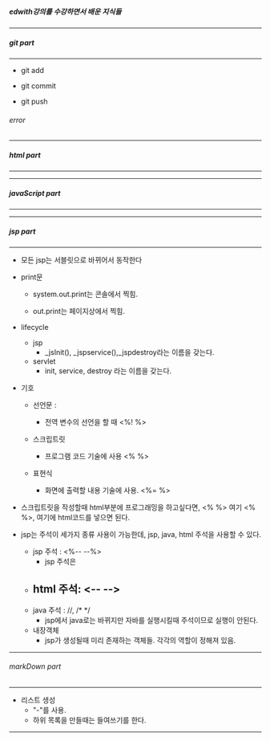 ##### edwith강의를 수강하면서 배운 지식들

* * *  

##### git part
* * *
- git add

- git commit

- git push

###### error

    

* * *
##### html part
* * *
* * *

##### javaScript part
* * *

* * *

##### jsp part  
* * *
- 모든 jsp는 서블릿으로 바뀌어서 동작한다  

- print문 
    - system.out.print는 콘솔에서 찍힘.

    - out.print는 페이지상에서 찍힘.


- lifecycle
    - jsp
        - _jsInit(), _jspservice(),_jspdestroy라는 이름을 갖는다.
    - servlet 
        - init, service, destroy 라는 이름을 갖는다.

- 기호

    - 선언문 : 
        - 전역 변수의 선언을 할 때  <%! %>

    - 스크립트릿
        - 프로그램 코드 기술에 사용 <% %>

    - 표현식 
        - 화면에 출력할 내용 기술에 사용. <%= %>

- 스크립트릿을 작성할때 html부분에 프로그래밍을 하고싶다면, <% %> 여기 <% %>, 여기에 html코드를 넣으면 된다.

- jsp는 주석이 세가지 종류 사용이 가능한데, jsp, java, html 주석을 사용할 수 있다.

    - jsp 주석 : <%-- --%>
        - jsp 주석은    
    - html 주석:  <-- -->
        - 
    - java 주석 : //, /* */ 
        - jsp에서 java로는 바뀌지만 자바를 실행시킬때 주석이므로 실행이 안된다. 
    - 내장객체
        - jsp가 생성될때 미리 존재하는 객체들.
        각각의 역할이 정해져 있음.
* * *
    
###### markDown part
* * *
- 리스트 생성
    - "-"를 사용. 
    - 하위 목록을 만들때는 들여쓰기를 한다.
    
* * *


